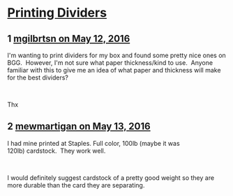# [Printing Dividers](https://community.fantasyflightgames.com/topic/219815-printing-dividers/)

## 1 [mgilbrtsn on May 12, 2016](https://community.fantasyflightgames.com/topic/219815-printing-dividers/?do=findComment&comment=2214751)

I'm wanting to print dividers for my box and found some pretty nice ones on BGG.  However, I'm not sure what paper thickness/kind to use.  Anyone familiar with this to give me an idea of what paper and thickness will make for the best dividers?

 

Thx

## 2 [mewmartigan on May 13, 2016](https://community.fantasyflightgames.com/topic/219815-printing-dividers/?do=findComment&comment=2215227)

I had mine printed at Staples. Full color, 100lb (maybe it was 120lb) cardstock.  They work well.

 

I would definitely suggest cardstock of a pretty good weight so they are more durable than the card they are separating.

